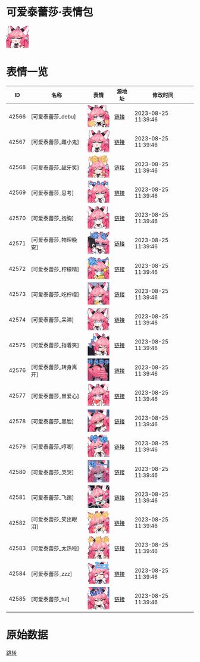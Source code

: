# 可爱泰蕾莎·表情包

<img src="./cover.png" height="60" alt="cover" />

# 表情一览

|ID|名称|表情|源地址|修改时间|
|----|----|----|----|----|
|42566|[可爱泰蕾莎_debu]|<img src="./pic/042566_%5B可爱泰蕾莎_debu%5D.png" height="60" alt="debu"/>|[链接](https://i0.hdslb.com/bfs/garb/item/c7d9eba96d55f412ad7e0acef0208f3454824148.png)|2023-08-25 11:39:46|
|42567|[可爱泰蕾莎_雌小鬼]|<img src="./pic/042567_%5B可爱泰蕾莎_雌小鬼%5D.png" height="60" alt="雌小鬼"/>|[链接](https://i0.hdslb.com/bfs/garb/item/fb9c3b83067055faa609aaa3dac8bc4fbb938fd3.png)|2023-08-25 11:39:46|
|42568|[可爱泰蕾莎_龇牙笑]|<img src="./pic/042568_%5B可爱泰蕾莎_龇牙笑%5D.png" height="60" alt="龇牙笑"/>|[链接](https://i0.hdslb.com/bfs/garb/item/851c869eba664f1154f996d45199208e1a4b62d6.png)|2023-08-25 11:39:46|
|42569|[可爱泰蕾莎_思考]|<img src="./pic/042569_%5B可爱泰蕾莎_思考%5D.png" height="60" alt="思考"/>|[链接](https://i0.hdslb.com/bfs/garb/item/9e42f0ad75c1b1cafbf0f73162e62ddb67a103bf.png)|2023-08-25 11:39:46|
|42570|[可爱泰蕾莎_抱胸]|<img src="./pic/042570_%5B可爱泰蕾莎_抱胸%5D.png" height="60" alt="抱胸"/>|[链接](https://i0.hdslb.com/bfs/garb/item/84116b2822b59974139d85dfae61c5a88afc05ac.png)|2023-08-25 11:39:46|
|42571|[可爱泰蕾莎_物理晚安]|<img src="./pic/042571_%5B可爱泰蕾莎_物理晚安%5D.png" height="60" alt="物理晚安"/>|[链接](https://i0.hdslb.com/bfs/garb/item/e00d9478027b856fbef6bb14c765dec7cc9408b9.png)|2023-08-25 11:39:46|
|42572|[可爱泰蕾莎_柠檬精]|<img src="./pic/042572_%5B可爱泰蕾莎_柠檬精%5D.png" height="60" alt="柠檬精"/>|[链接](https://i0.hdslb.com/bfs/garb/item/9c3dcb022e3589bcbf35f9ca89311305bb16b3d2.png)|2023-08-25 11:39:46|
|42573|[可爱泰蕾莎_吃柠檬]|<img src="./pic/042573_%5B可爱泰蕾莎_吃柠檬%5D.png" height="60" alt="吃柠檬"/>|[链接](https://i0.hdslb.com/bfs/garb/item/eb55874ef307313a8a49a32767f34817ca3508b9.png)|2023-08-25 11:39:46|
|42574|[可爱泰蕾莎_呆滞]|<img src="./pic/042574_%5B可爱泰蕾莎_呆滞%5D.png" height="60" alt="呆滞"/>|[链接](https://i0.hdslb.com/bfs/garb/item/10ad30e8be3689a012d2cda913caf318ef3d769d.png)|2023-08-25 11:39:46|
|42575|[可爱泰蕾莎_指着笑]|<img src="./pic/042575_%5B可爱泰蕾莎_指着笑%5D.png" height="60" alt="指着笑"/>|[链接](https://i0.hdslb.com/bfs/garb/item/dcd6425093c388ab26c21906ad40388b581b20e9.png)|2023-08-25 11:39:46|
|42576|[可爱泰蕾莎_转身离开]|<img src="./pic/042576_%5B可爱泰蕾莎_转身离开%5D.png" height="60" alt="转身离开"/>|[链接](https://i0.hdslb.com/bfs/garb/item/610ed702ad4f17312000d7ed29e4726ccc108a7c.png)|2023-08-25 11:39:46|
|42577|[可爱泰蕾莎_冒爱心]|<img src="./pic/042577_%5B可爱泰蕾莎_冒爱心%5D.png" height="60" alt="冒爱心"/>|[链接](https://i0.hdslb.com/bfs/garb/item/01fd224a71cc345e53b19cf5ed861b2a06e5fcb6.png)|2023-08-25 11:39:46|
|42578|[可爱泰蕾莎_黑脸]|<img src="./pic/042578_%5B可爱泰蕾莎_黑脸%5D.png" height="60" alt="黑脸"/>|[链接](https://i0.hdslb.com/bfs/garb/item/3929f396edd9e6baa506fa121230dd78ea0c64d5.png)|2023-08-25 11:39:46|
|42579|[可爱泰蕾莎_哼唧]|<img src="./pic/042579_%5B可爱泰蕾莎_哼唧%5D.png" height="60" alt="哼唧"/>|[链接](https://i0.hdslb.com/bfs/garb/item/3bdb57d067b427f3ab579c9993456f8e94f28cdb.png)|2023-08-25 11:39:46|
|42580|[可爱泰蕾莎_哭哭]|<img src="./pic/042580_%5B可爱泰蕾莎_哭哭%5D.png" height="60" alt="哭哭"/>|[链接](https://i0.hdslb.com/bfs/garb/item/70fe61ebb3268c17adf138c1f20ded5b56f67369.png)|2023-08-25 11:39:46|
|42581|[可爱泰蕾莎_飞踢]|<img src="./pic/042581_%5B可爱泰蕾莎_飞踢%5D.png" height="60" alt="飞踢"/>|[链接](https://i0.hdslb.com/bfs/garb/item/bf86bd2460ef05b20a81fdb450ff997177c71497.png)|2023-08-25 11:39:46|
|42582|[可爱泰蕾莎_笑出眼泪]|<img src="./pic/042582_%5B可爱泰蕾莎_笑出眼泪%5D.png" height="60" alt="笑出眼泪"/>|[链接](https://i0.hdslb.com/bfs/garb/item/4059c66eba011dfb20553215dbdb574016312c49.png)|2023-08-25 11:39:46|
|42583|[可爱泰蕾莎_太热啦]|<img src="./pic/042583_%5B可爱泰蕾莎_太热啦%5D.png" height="60" alt="太热啦"/>|[链接](https://i0.hdslb.com/bfs/garb/item/025ef784d4efdc01d9d3ec329787c12d807f5c4e.png)|2023-08-25 11:39:46|
|42584|[可爱泰蕾莎_zzz]|<img src="./pic/042584_%5B可爱泰蕾莎_zzz%5D.png" height="60" alt="zzz"/>|[链接](https://i0.hdslb.com/bfs/emote/0949b78e22b9b69e593bce2b7e0ba0b2e68f6c71.png)|2023-08-25 11:39:46|
|42585|[可爱泰蕾莎_tui]|<img src="./pic/042585_%5B可爱泰蕾莎_tui%5D.png" height="60" alt="tui"/>|[链接](https://i0.hdslb.com/bfs/emote/e6a1f2e3cd021353786fc5177fed6bfc5ed65b8b.png)|2023-08-25 11:39:46|

# 原始数据

[跳转](./raw.json)

